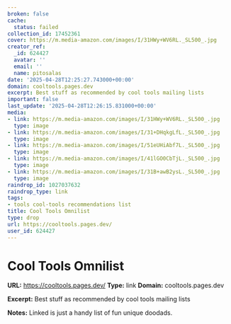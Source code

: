 ```yaml
---
broken: false
cache:
  status: failed
collection_id: 17452361
cover: https://m.media-amazon.com/images/I/31HWy+WV6RL._SL500_.jpg
creator_ref:
  _id: 624427
  avatar: ''
  email: ''
  name: pitosalas
date: '2025-04-28T12:25:27.743000+00:00'
domain: cooltools.pages.dev
excerpt: Best stuff as recommended by cool tools mailing lists
important: false
last_update: '2025-04-28T12:26:15.831000+00:00'
media:
- link: https://m.media-amazon.com/images/I/31HWy+WV6RL._SL500_.jpg
  type: image
- link: https://m.media-amazon.com/images/I/31+DHqkgLfL._SL500_.jpg
  type: image
- link: https://m.media-amazon.com/images/I/51eUHiAbf7L._SL500_.jpg
  type: image
- link: https://m.media-amazon.com/images/I/41lGO0CbTjL._SL500_.jpg
  type: image
- link: https://m.media-amazon.com/images/I/31B+awB2ysL._SL500_.jpg
  type: image
raindrop_id: 1027037632
raindrop_type: link
tags:
- tools cool-tools recommendations list
title: Cool Tools Omnilist
type: drop
url: https://cooltools.pages.dev/
user_id: 624427
---
```


# Cool Tools Omnilist

**URL:** https://cooltools.pages.dev/
**Type:** link
**Domain:** cooltools.pages.dev

**Excerpt:** Best stuff as recommended by cool tools mailing lists

**Notes:**
Linked is just a handy list of fun unique doodads. 
